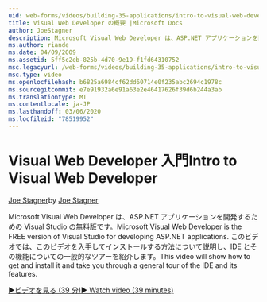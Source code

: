 ```yaml
---
uid: web-forms/videos/building-35-applications/intro-to-visual-web-developer
title: Visual Web Developer の概要 |Microsoft Docs
author: JoeStagner
description: Microsoft Visual Web Developer は、ASP.NET アプリケーションを開発するための Visual Studio の無料版です。 このビデオでは、これを入手してインストールする方法について説明します。
ms.author: riande
ms.date: 04/09/2009
ms.assetid: 5ff5c2eb-825b-4d70-9e19-f1fd64310752
msc.legacyurl: /web-forms/videos/building-35-applications/intro-to-visual-web-developer
msc.type: video
ms.openlocfilehash: b6825a6984cf62dd60714e0f235abc2694c1978c
ms.sourcegitcommit: e7e91932a6e91a63e2e46417626f39d6b244a3ab
ms.translationtype: MT
ms.contentlocale: ja-JP
ms.lasthandoff: 03/06/2020
ms.locfileid: "78519952"
---
```

# <a name="intro-to-visual-web-developer"></a><span data-ttu-id="ad5a5-104">Visual Web Developer 入門</span><span class="sxs-lookup"><span data-stu-id="ad5a5-104">Intro to Visual Web Developer</span></span>

<span data-ttu-id="ad5a5-105">[Joe Stagner](https://github.com/JoeStagner)</span><span class="sxs-lookup"><span data-stu-id="ad5a5-105">by [Joe Stagner](https://github.com/JoeStagner)</span></span>

<span data-ttu-id="ad5a5-106">Microsoft Visual Web Developer は、ASP.NET アプリケーションを開発するための Visual Studio の無料版です。</span><span class="sxs-lookup"><span data-stu-id="ad5a5-106">Microsoft Visual Web Developer is the FREE version of Visual Studio for developing ASP.NET applications.</span></span> <span data-ttu-id="ad5a5-107">このビデオでは、このビデオを入手してインストールする方法について説明し、IDE とその機能についての一般的なツアーを紹介します。</span><span class="sxs-lookup"><span data-stu-id="ad5a5-107">This video will show how to get and install it and take you through a general tour of the IDE and its features.</span></span>

[<span data-ttu-id="ad5a5-108">&#9654;ビデオを見る (39 分)</span><span class="sxs-lookup"><span data-stu-id="ad5a5-108">&#9654; Watch video (39 minutes)</span></span>](https://channel9.msdn.com/Blogs/ASP-NET-Site-Videos/intro-to-visual-web-developer)
